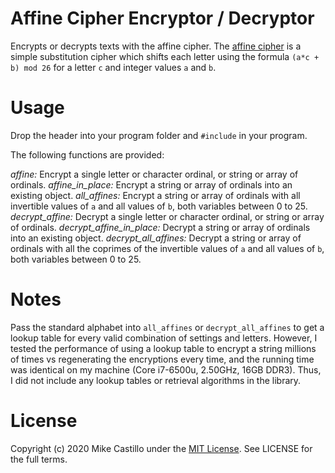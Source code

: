 # Affine Cipher Encryptor / Decryptor

Encrypts or decrypts texts with the affine cipher. The [affine cipher](https://en.wikipedia.org/wiki/Affine_cipher) is a simple substitution cipher which shifts each letter using the formula ``(a*c + b) mod 26`` for a letter ``c`` and integer values ``a`` and ``b``.


# Usage
Drop the header into your program folder and ``#include`` in your program.

The following functions are provided:

*affine:* Encrypt a single letter or character ordinal, or string or array of ordinals.
*affine_in_place:* Encrypt a string or array of ordinals into an existing object.
*all_affines:* Encrypt a string or array of ordinals with all invertible values of ``a`` and all values of ``b``, both variables between 0 to 25.
*decrypt_affine:* Decrypt a single letter or character ordinal, or string or array of ordinals.
*decrypt_affine_in_place:* Decrypt a string or array of ordinals into an existing object.
*decrypt_all_affines:* Decrypt a string or array of ordinals with all the coprimes of the invertible values of ``a`` and all values of ``b``, both variables between 0 to 25.


# Notes
Pass the standard alphabet into ``all_affines`` or ``decrypt_all_affines`` to get a lookup table for every valid combination of settings and letters. However, I tested the performance of using a lookup table to encrypt a string millions of times vs regenerating the encryptions every time, and the running time was identical on my machine (Core i7-6500u, 2.50GHz, 16GB DDR3). Thus, I did not include any lookup tables or retrieval algorithms in the library.


# License

Copyright (c) 2020 Mike Castillo under the [MIT License](https://choosealicense.com/licenses/mit/). See LICENSE for the full terms.
